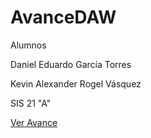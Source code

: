 # AvanceDAW

Alumnos

Daniel Eduardo García Torres

Kevin Alexander Rogel Vásquez

SIS 21 "A"
 
<a href="http://kvinrogell.github.io/Avance." Class="">Ver Avance</a>

